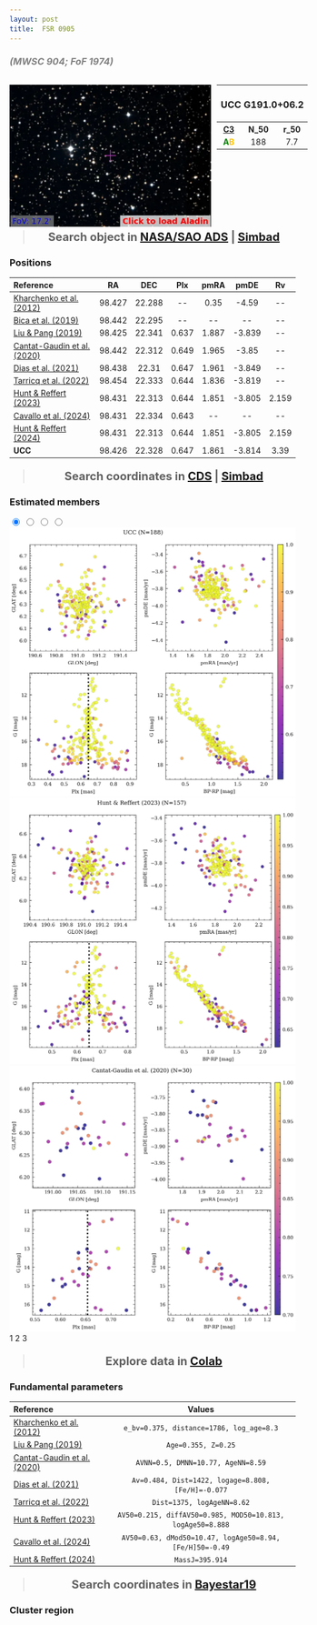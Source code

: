 ```yaml
---
layout: post
title:  FSR 0905
---
```

<h3><span style="color: #808080;"><i>(MWSC 904; FoF 1974)</i></span></h3><div style="display: flex; justify-content: space-between; width:720px;height:250px">
<div style="text-align: center;">

<!-- Static image + data attributes for FOV and target -->
<img id="aladin_img"
     data-umami-event="aladin_load"
     src="https://raw.githubusercontent.com/ucc23/Q3P/main/plots/aladin/fsr0905.webp"
     alt="Click to load Aladin Lite" 
     style="width:355px;height:250px; cursor: pointer;"
     data-fov="0.257" 
     data-target="98.426 22.328"/>
<!-- Div to contain Aladin Lite viewer -->
<div id="aladin-lite-div" style="width:355px;height:250px;display:none;"></div>
<!-- Aladin Lite script (will be loaded after the image is clicked) -->
<script src="{{ site.baseurl }}/scripts/aladin_load.js"></script>

</div>
<!-- Left block -->

<table style="width:355px;height:250px;">
  <!-- Row 1 (title) -->
  <tr>
    <td colspan="5"><h3>UCC G191.0+06.2</h3></td>
  </tr>
  <!-- Row 2 -->
  <tr>
    <th style="text-align: center;"><a href="https://ucc.ar/faq#what-is-the-c3-parameter" title="Combined class">C3</a></th>
    <th style="text-align: center;"><div title="Stars with membership probability >50%">N_50</div></th>
    <th style="text-align: center;"><div title="Radius that contains half the members [arcmin]">r_50</div></th>
  </tr>
  <!-- Row 3 -->
  <tr>
    <td style="text-align: center;"><span style="color: green; font-weight: bold;">A</span><span style="color: #FFC300; font-weight: bold;">B</span></td>
    <td style="text-align: center;">188</td>
    <td style="text-align: center;">7.7</td>
  </tr>
</table>
</div>

> <p style="text-align:center; font-weight: bold; font-size:20px">Search object in <a data-umami-event="nasa_search" href="https://ui.adsabs.harvard.edu/search/q=%20collection%3Aastronomy%20body%3A%22FSR%200905%22&sort=date%20desc%2C%20bibcode%20desc&p_=0" target="_blank">NASA/SAO ADS</a> | <a data-umami-event="simbad_search" href="https://simbad.cds.unistra.fr/simbad/sim-id-refs?Ident=fsr0905" target="_blank">Simbad</a></p>


### Positions

| Reference    | RA    | DEC   | Plx  | pmRA  | pmDE   |  Rv  |
| :---         | :---: | :---: | :---: | :---: | :---: | :---: |
|[Kharchenko et al. (2012)](https://ui.adsabs.harvard.edu/abs/2012A%26A...543A.156K) | 98.427 | 22.288 | -- | 0.35 | -4.59 | -- |
|[Bica et al. (2019)](https://ui.adsabs.harvard.edu/abs/2019AJ....157...12B) | 98.442 | 22.295 | -- | -- | -- | -- |
|[Liu & Pang (2019)](https://ui.adsabs.harvard.edu/abs/2019ApJS..245...32L) | 98.425 | 22.341 | 0.637 | 1.887 | -3.839 | -- |
|[Cantat-Gaudin et al. (2020)](https://ui.adsabs.harvard.edu/abs/2020A%26A...640A...1C) | 98.442 | 22.312 | 0.649 | 1.965 | -3.85 | -- |
|[Dias et al. (2021)](https://ui.adsabs.harvard.edu/abs/2021MNRAS.504..356D) | 98.438 | 22.31 | 0.647 | 1.961 | -3.849 | -- |
|[Tarricq et al. (2022)](https://ui.adsabs.harvard.edu/abs/2022A%26A...659A..59T) | 98.454 | 22.333 | 0.644 | 1.836 | -3.819 | -- |
|[Hunt & Reffert (2023)](https://ui.adsabs.harvard.edu/abs/2023A%26A...673A.114H) | 98.431 | 22.313 | 0.644 | 1.851 | -3.805 | 2.159 |
|[Cavallo et al. (2024)](https://ui.adsabs.harvard.edu/abs/2024AJ....167...12C) | 98.431 | 22.334 | 0.643 | -- | -- | -- |
|[Hunt & Reffert (2024)](https://ui.adsabs.harvard.edu/abs/2024A%26A...686A..42H) | 98.431 | 22.313 | 0.644 | 1.851 | -3.805 | 2.159 |
| **UCC** |98.426 | 22.328 | 0.647 | 1.861 | -3.814 | 3.39 |

> <p style="text-align:center; font-weight: bold; font-size:20px">Search coordinates in <a data-umami-event="cds_coord_search" href="https://cdsportal.u-strasbg.fr/?target=98.426,+22.328" target="_blank">CDS</a> | <a data-umami-event="simbad_coord_search" href="https://simbad.cds.unistra.fr/mobile/object_list.html?coord=98.426%2022.328&output=json&radius=5&userEntry=fsr0905" target="_blank">Simbad</a></p>

### Estimated members

<div class="carousel">
<input type="radio" name="radio-btn" id="slide1" checked>
<input type="radio" name="radio-btn" id="slide1">
<input type="radio" name="radio-btn" id="slide2">
<input type="radio" name="radio-btn" id="slide3">
<div class="slides">
<div class="slide">
<a href="https://raw.githubusercontent.com/ucc23/Q3P/main/plots/UCC/fsr0905.webp" target="_blank">
<img src="https://raw.githubusercontent.com/ucc23/Q3P/main/plots/UCC/fsr0905.webp" alt="FSR 0905 UCC">
</a>
</div>
<div class="slide">
<a href="https://raw.githubusercontent.com/ucc23/Q3P/main/plots/HUNT23/fsr0905.webp" target="_blank">
<img src="https://raw.githubusercontent.com/ucc23/Q3P/main/plots/HUNT23/fsr0905.webp" alt="FSR 0905 HUNT23">
</a>
</div>
<div class="slide">
<a href="https://raw.githubusercontent.com/ucc23/Q3P/main/plots/CANTAT20/fsr0905.webp" target="_blank">
<img src="https://raw.githubusercontent.com/ucc23/Q3P/main/plots/CANTAT20/fsr0905.webp" alt="FSR 0905 CANTAT20">
</a>
</div>
</div>
<div class="indicators">
<label for="slide1">1</label>
<label for="slide2">2</label>
<label for="slide3">3</label>
</div>
</div>


> <p style="text-align:center; font-weight: bold; font-size:20px">Explore data in <a data-umami-event="colab" href="https://colab.research.google.com/github/ucc23/ucc/blob/main/assets/notebook.ipynb" target="_blank">Colab</a></p>


### Fundamental parameters

| Reference |  Values |
| :---      |  :---:  |
| [Kharchenko et al. (2012)](https://ui.adsabs.harvard.edu/abs/2012A%26A...543A.156K) | `e_bv=0.375, distance=1786, log_age=8.3` |
| [Liu & Pang (2019)](https://ui.adsabs.harvard.edu/abs/2019ApJS..245...32L) | `Age=0.355, Z=0.25` |
| [Cantat-Gaudin et al. (2020)](https://ui.adsabs.harvard.edu/abs/2020A%26A...640A...1C) | `AVNN=0.5, DMNN=10.77, AgeNN=8.59` |
| [Dias et al. (2021)](https://ui.adsabs.harvard.edu/abs/2021MNRAS.504..356D) | `Av=0.484, Dist=1422, logage=8.808, [Fe/H]=-0.077` |
| [Tarricq et al. (2022)](https://ui.adsabs.harvard.edu/abs/2022A%26A...659A..59T) | `Dist=1375, logAgeNN=8.62` |
| [Hunt & Reffert (2023)](https://ui.adsabs.harvard.edu/abs/2023A%26A...673A.114H) | `AV50=0.215, diffAV50=0.985, MOD50=10.813, logAge50=8.888` |
| [Cavallo et al. (2024)](https://ui.adsabs.harvard.edu/abs/2024AJ....167...12C) | `AV50=0.63, dMod50=10.47, logAge50=8.94, [Fe/H]50=-0.49` |
| [Hunt & Reffert (2024)](https://ui.adsabs.harvard.edu/abs/2024A%26A...686A..42H) | `MassJ=395.914` |

> <p style="text-align:center; font-weight: bold; font-size:20px">Search coordinates in <a data-umami-event="bayestar" href="http://argonaut.skymaps.info/query?lon=191.036%20&lat=6.292&coordsys=gal&mapname=bayestar2019" target="_blank">Bayestar19</a></p>


### Cluster region

<html lang="en">
  <body>
    <center>
    <div id="plot-params"
         data-oc-name="fsr0905"
         data-ra-center="98.44"
         data-dec-center="22.31"
         data-rad-deg="7.7"
         data-plx="0.647">
    </div>
    <div id="plot-container">
        <div id="plot"></div>
    </div>
    <script defer type="module" src="{{ site.baseurl }}/scripts/radec_scatter.js"></script>
    </center>
  </body>
</html>
<br>
